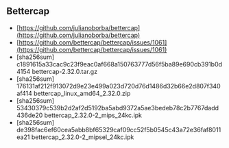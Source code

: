 ## Bettercap

* [https://github.com/julianoborba/bettercap](https://github.com/julianoborba/bettercap)
* [https://github.com/bettercap/bettercap/issues/1061](https://github.com/bettercap/bettercap/issues/1061)
* [sha256sum] c1891615a33cac9c23f9eac0af668a150763777d56f5ba89e690cb391b0d4154  bettercap-2.32.0.tar.gz
* [sha256sum] 176131af212f913072d9e23e499a023d720d76d1486d32b66e2d807f340af414  bettercap_linux_amd64_2.32.0.zip
* [sha256sum] 53430379c539b2d2af2d5192ba5abd9372a5ae3bedeb78c2b7767dadd436de20  bettercap_2.32.0-2_mips_24kc.ipk
* [sha256sum] de398fac6ef60cea5abb8bf65329caf09cc52f5b0545c43a72e36faf8011ea21  bettercap_2.32.0-2_mipsel_24kc.ipk
